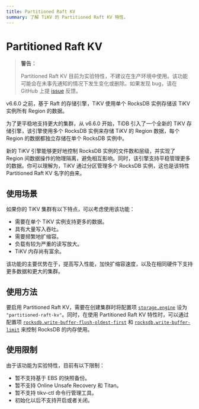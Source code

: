 ```yaml
---
title: Partitioned Raft KV
summary: 了解 TiKV 的 Partitioned Raft KV 特性。
---
```


# Partitioned Raft KV

> **警告：**
>
> Partitioned Raft KV 目前为实验特性，不建议在生产环境中使用。该功能可能会在未事先通知的情况下发生变化或删除。如果发现 bug，请在 GitHub 上提 [issue](https://github.com/pingcap/tidb/issues) 反馈。

v6.6.0 之前，基于 Raft 的存储引擎，TiKV 使用单个 RocksDB 实例存储该 TiKV 实例所有 Region 的数据。

为了更平稳地支持更大的集群，从 v6.6.0 开始，TiDB 引入了一个全新的 TiKV 存储引擎，该引擎使用多个 RocksDB 实例来存储 TiKV 的 Region 数据，每个 Region 的数据都独立存储在单个 RocksDB 实例中。

新的 TiKV 引擎能够更好地控制 RocksDB 实例的文件数和层级，并实现了 Region 间数据操作的物理隔离，避免相互影响。同时，该引擎支持平稳管理更多的数据。你可以理解为，TiKV 通过分区管理多个 RocksDB 实例，这也是该特性 Partitioned Raft KV 名字的由来。

## 使用场景

如果你的 TiKV 集群有以下特点，可以考虑使用该功能：

* 需要在单个 TiKV 实例支持更多的数据。
* 具有大量写入吞吐。
* 需要频繁地扩缩容。
* 负载有较为严重的读写放大。
* TiKV 内存尚有富余。

该功能的主要优势在于，提高写入性能，加快扩缩容速度，以及在相同硬件下支持更多数据和更大的集群。

## 使用方法

要启用 Partitioned Raft KV，需要在创建集群时将配置项 [`storage.engine`](/tikv-configuration-file.md#engine-从-v660-版本开始引入) 设为 `"partitioned-raft-kv"`。同时，在使用 Partitioned Raft KV 特性时，可以通过配置项 [`rocksdb.write-buffer-flush-oldest-first`](/tikv-configuration-file.md#write-buffer-flush-oldest-first-从-v660-版本开始引入) 和 [`rocksdb.write-buffer-limit`](/tikv-configuration-file.md#write-buffer-limit-从-v660-版本开始引入) 来控制 RocksDB 的内存使用。

## 使用限制

由于该功能为实验特性，目前有以下限制：

* 暂不支持基于 EBS 的快照备份。
* 暂不支持 Online Unsafe Recovery 和 Titan。
* 暂不支持 tikv-ctl 命令行管理工具。
* 初始化以后不支持开启或者关闭。
